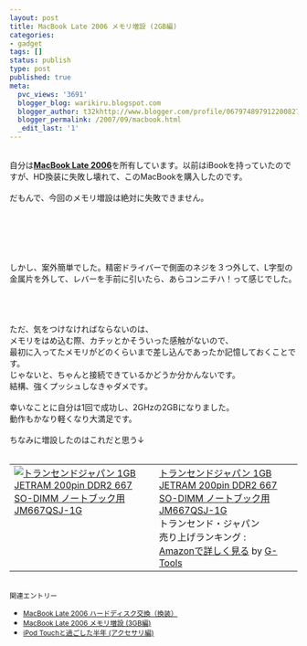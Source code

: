 ```yaml
---
layout: post
title: MacBook Late 2006 メモリ増設 (2GB編)
categories:
- gadget
tags: []
status: publish
type: post
published: true
meta:
  pvc_views: '3691'
  blogger_blog: warikiru.blogspot.com
  blogger_author: t32khttp://www.blogger.com/profile/06797489791220082722noreply@blogger.com
  blogger_permalink: /2007/09/macbook.html
  _edit_last: '1'
---
```

<a onblur="try {parent.deselectBloggerImageGracefully();} catch(e) {}" href="http://1.bp.blogspot.com/_1drnogi3vdg/Rufq0oCtSRI/AAAAAAAAAAc/hH_-EXGIjJ4/s1600-h/DSC00602.JPG"><img style="margin: 0pt 10px 10px 0pt; float: left; cursor: pointer;" src="http://1.bp.blogspot.com/_1drnogi3vdg/Rufq0oCtSRI/AAAAAAAAAAc/hH_-EXGIjJ4/s200/DSC00602.JPG" alt="" id="BLOGGER_PHOTO_ID_5109310492097988882" border="0" /></a><br />自分は<a style="font-weight: bold;" href="http://kakaku.com/spec/00209015296/">MacBook Late 2006</a>を所有しています。以前はiBookを持っていたのですが、HD換装に失敗し壊れて、このMacBookを購入したのです。<br /><br />だもんで、今回のメモリ増設は絶対に失敗できません。<br /><br /><br /><br /><br /><br /><a onblur="try {parent.deselectBloggerImageGracefully();} catch(e) {}" href="http://3.bp.blogspot.com/_1drnogi3vdg/RufsdICtSSI/AAAAAAAAAAk/fjturdH35TQ/s1600-h/DSC00601.JPG"><img style="margin: 0pt 10px 10px 0pt; float: left; cursor: pointer;" src="http://3.bp.blogspot.com/_1drnogi3vdg/RufsdICtSSI/AAAAAAAAAAk/fjturdH35TQ/s200/DSC00601.JPG" alt="" id="BLOGGER_PHOTO_ID_5109312287394318626" border="0" /></a><br />しかし、案外簡単でした。精密ドライバーで側面のネジを３つ外して、L字型の金属片を外して、レバーを手前に引いたら、あらコンニチハ！って感じでした。<br /><br /><br /><br /><br />ただ、気をつけなければならないのは、<br />メモリをはめ込む際、カチッとかそういった感触がないので、<br />最初に入ってたメモリがどのくらいまで差し込んであったか記憶しておくことです。<br />じゃないと、ちゃんと接続できているかどうか分かんないです。<br />結構、強くプッシュしなきゃダメです。<br /><br />幸いなことに自分は1回で成功し、2GHzの2GBになりました。<br />動作もかなり軽くなり大満足です。<br /><br />ちなみに増設したのはこれだと思う↓<br /><br /><table border="0" cellpadding="5"><tbody><tr><td valign="top"><a href="http://www.amazon.co.jp/exec/obidos/ASIN/B000QRRNVG/warikiru-22/ref=nosim/" target="_blank"><img src="http://ec1.images-amazon.com/images/I/11zGW1jj6CL.jpg" alt="トランセンドジャパン 1GB JETRAM 200pin DDR2 667 SO-DIMM ノートブック用 JM667QSJ-1G" border="0" /></a></td><td valign="top"><span style=""><a href="http://www.amazon.co.jp/exec/obidos/ASIN/B000QRRNVG/warikiru-22/ref=nosim/" target="_blank">トランセンドジャパン 1GB JETRAM 200pin DDR2 667 SO-DIMM ノートブック用 JM667QSJ-1G</a><br />トランセンド・ジャパン<br />売り上げランキング :<br /><a href="http://www.amazon.co.jp/exec/obidos/ASIN/B000QRRNVG/warikiru-22/ref=nosim/" target="_blank">Amazonで詳しく見る</a></span><span style=""> by <a href="http://www.goodpic.com/mt/aws/index.html">G-Tools</a></span></td></tr></tbody></table><br /><span style="font-size:85%;">関連エントリー<span style="font-family:monospace;"><br /></span></span><ul><li><span style="font-size:85%;"><a href="http://warikiru.blogspot.com/2009/01/macbook-hdd-exchange.html">MacBook Late 2006 ハードディスク交換（換装）</a></span></li><li><span style="font-size:85%;"><a href="http://warikiru.blogspot.com/2009/11/macbook-late-2006-3gb-memory.html">MacBook Late 2006 メモリ増設 (3GB編) </a><br /></span></li><li><span style="font-size:85%;"><a href="http://warikiru.blogspot.com/2009/05/apple-ipod-touch-2g-8gb.html">iPod Touchと過ごした半年 (アクセサリ編)</a></span></li></ul>
